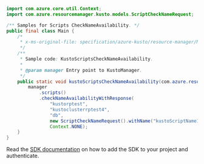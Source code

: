```java
import com.azure.core.util.Context;
import com.azure.resourcemanager.kusto.models.ScriptCheckNameRequest;

/** Samples for Scripts CheckNameAvailability. */
public final class Main {
    /*
     * x-ms-original-file: specification/azure-kusto/resource-manager/Microsoft.Kusto/stable/2021-08-27/examples/KustoScriptsCheckNameAvailability.json
     */
    /**
     * Sample code: KustoScriptsCheckNameAvailability.
     *
     * @param manager Entry point to KustoManager.
     */
    public static void kustoScriptsCheckNameAvailability(com.azure.resourcemanager.kusto.KustoManager manager) {
        manager
            .scripts()
            .checkNameAvailabilityWithResponse(
                "kustorptest",
                "kustoclusterrptest4",
                "db",
                new ScriptCheckNameRequest().withName("kustoScriptName1"),
                Context.NONE);
    }
}
```

Read the [SDK documentation](https://github.com/Azure/azure-sdk-for-java/blob/azure-resourcemanager-kusto_1.0.0-beta.3/sdk/kusto/azure-resourcemanager-kusto/README.md) on how to add the SDK to your project and authenticate.
